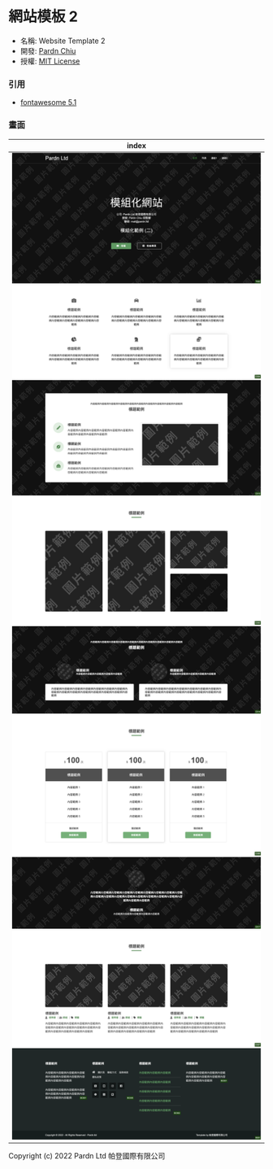 # 網站模板 2

- 名稱: Website Template 2
- 開發: [Pardn Chiu](mailto:chiuchingwei@icloud.com)
- 授權: [MIT License](./blob/main/LICENSE)

### 引用

- [fontawesome 5.1](https://fontawesome.com)

### 畫面

| index |
|---|
| ![T002](./preview/T002.png) ![C004](./preview/C004.png) ![C013](./preview/C013.png) ![C005](./preview/C005.png) ![C014](./preview/C014.png) ![C006](./preview/C006.png) ![C017](./preview/C017.png) ![C007](./preview/C007.png) ![B001](./preview/B001.png) |

Copyright (c) 2022 Pardn Ltd 帕登國際有限公司
